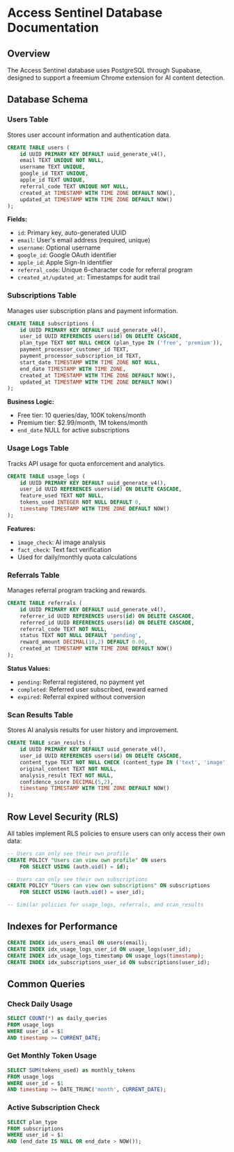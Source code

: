 # Access Sentinel Database Documentation

## Overview
The Access Sentinel database uses PostgreSQL through Supabase, designed to support a freemium Chrome extension for AI content detection.

## Database Schema

### Users Table
Stores user account information and authentication data.

```sql
CREATE TABLE users (
    id UUID PRIMARY KEY DEFAULT uuid_generate_v4(),
    email TEXT UNIQUE NOT NULL,
    username TEXT UNIQUE,
    google_id TEXT UNIQUE,
    apple_id TEXT UNIQUE,
    referral_code TEXT UNIQUE NOT NULL,
    created_at TIMESTAMP WITH TIME ZONE DEFAULT NOW(),
    updated_at TIMESTAMP WITH TIME ZONE DEFAULT NOW()
);
```

**Fields:**
- `id`: Primary key, auto-generated UUID
- `email`: User's email address (required, unique)
- `username`: Optional username
- `google_id`: Google OAuth identifier
- `apple_id`: Apple Sign-In identifier
- `referral_code`: Unique 6-character code for referral program
- `created_at/updated_at`: Timestamps for audit trail

### Subscriptions Table
Manages user subscription plans and payment information.

```sql
CREATE TABLE subscriptions (
    id UUID PRIMARY KEY DEFAULT uuid_generate_v4(),
    user_id UUID REFERENCES users(id) ON DELETE CASCADE,
    plan_type TEXT NOT NULL CHECK (plan_type IN ('free', 'premium')),
    payment_processor_customer_id TEXT,
    payment_processor_subscription_id TEXT,
    start_date TIMESTAMP WITH TIME ZONE NOT NULL,
    end_date TIMESTAMP WITH TIME ZONE,
    created_at TIMESTAMP WITH TIME ZONE DEFAULT NOW(),
    updated_at TIMESTAMP WITH TIME ZONE DEFAULT NOW()
);
```

**Business Logic:**
- Free tier: 10 queries/day, 100K tokens/month
- Premium tier: $2.99/month, 1M tokens/month
- `end_date` NULL for active subscriptions

### Usage Logs Table
Tracks API usage for quota enforcement and analytics.

```sql
CREATE TABLE usage_logs (
    id UUID PRIMARY KEY DEFAULT uuid_generate_v4(),
    user_id UUID REFERENCES users(id) ON DELETE CASCADE,
    feature_used TEXT NOT NULL,
    tokens_used INTEGER NOT NULL DEFAULT 0,
    timestamp TIMESTAMP WITH TIME ZONE DEFAULT NOW()
);
```

**Features:**
- `image_check`: AI image analysis
- `fact_check`: Text fact verification
- Used for daily/monthly quota calculations

### Referrals Table
Manages referral program tracking and rewards.

```sql
CREATE TABLE referrals (
    id UUID PRIMARY KEY DEFAULT uuid_generate_v4(),
    referrer_id UUID REFERENCES users(id) ON DELETE CASCADE,
    referred_id UUID REFERENCES users(id) ON DELETE CASCADE,
    referral_code TEXT NOT NULL,
    status TEXT NOT NULL DEFAULT 'pending',
    reward_amount DECIMAL(10,2) DEFAULT 0.00,
    created_at TIMESTAMP WITH TIME ZONE DEFAULT NOW()
);
```

**Status Values:**
- `pending`: Referral registered, no payment yet
- `completed`: Referred user subscribed, reward earned
- `expired`: Referral expired without conversion

### Scan Results Table
Stores AI analysis results for user history and improvement.

```sql
CREATE TABLE scan_results (
    id UUID PRIMARY KEY DEFAULT uuid_generate_v4(),
    user_id UUID REFERENCES users(id) ON DELETE CASCADE,
    content_type TEXT NOT NULL CHECK (content_type IN ('text', 'image')),
    original_content TEXT NOT NULL,
    analysis_result TEXT NOT NULL,
    confidence_score DECIMAL(5,2),
    timestamp TIMESTAMP WITH TIME ZONE DEFAULT NOW()
);
```

## Row Level Security (RLS)

All tables implement RLS policies to ensure users can only access their own data:

```sql
-- Users can only see their own profile
CREATE POLICY "Users can view own profile" ON users
    FOR SELECT USING (auth.uid() = id);

-- Users can only see their own subscriptions
CREATE POLICY "Users can view own subscriptions" ON subscriptions
    FOR SELECT USING (auth.uid() = user_id);

-- Similar policies for usage_logs, referrals, and scan_results
```

## Indexes for Performance

```sql
CREATE INDEX idx_users_email ON users(email);
CREATE INDEX idx_usage_logs_user_id ON usage_logs(user_id);
CREATE INDEX idx_usage_logs_timestamp ON usage_logs(timestamp);
CREATE INDEX idx_subscriptions_user_id ON subscriptions(user_id);
```

## Common Queries

### Check Daily Usage
```sql
SELECT COUNT(*) as daily_queries
FROM usage_logs 
WHERE user_id = $1 
AND timestamp >= CURRENT_DATE;
```

### Get Monthly Token Usage
```sql
SELECT SUM(tokens_used) as monthly_tokens
FROM usage_logs 
WHERE user_id = $1 
AND timestamp >= DATE_TRUNC('month', CURRENT_DATE);
```

### Active Subscription Check
```sql
SELECT plan_type 
FROM subscriptions 
WHERE user_id = $1 
AND (end_date IS NULL OR end_date > NOW());
```